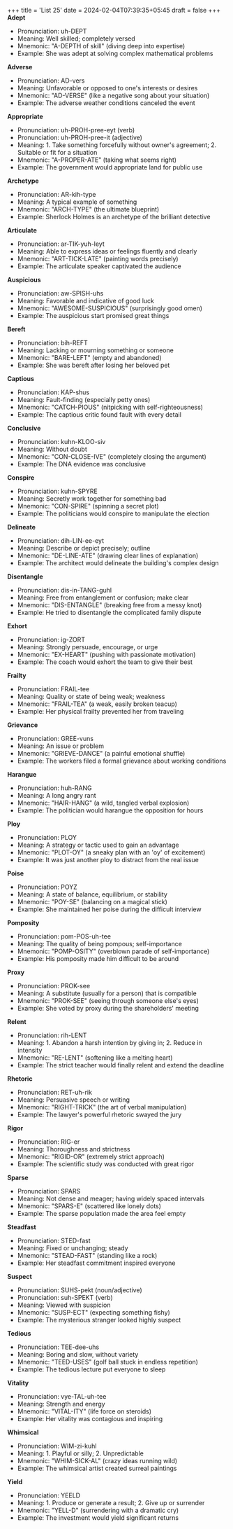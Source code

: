 +++
title = 'List 25'
date = 2024-02-04T07:39:35+05:45
draft = false
+++
**Adept**
- Pronunciation: uh-DEPT
- Meaning: Well skilled; completely versed
- Mnemonic: "A-DEPTH of skill" (diving deep into expertise)
- Example: She was adept at solving complex mathematical problems

**Adverse**
- Pronunciation: AD-vers
- Meaning: Unfavorable or opposed to one's interests or desires
- Mnemonic: "AD-VERSE" (like a negative song about your situation)
- Example: The adverse weather conditions canceled the event

**Appropriate**
- Pronunciation: uh-PROH-pree-eyt (verb)
- Pronunciation: uh-PROH-pree-it (adjective)
- Meaning: 1. Take something forcefully without owner's agreement; 2. Suitable or fit for a situation
- Mnemonic: "A-PROPER-ATE" (taking what seems right)
- Example: The government would appropriate land for public use

**Archetype**
- Pronunciation: AR-kih-type
- Meaning: A typical example of something
- Mnemonic: "ARCH-TYPE" (the ultimate blueprint)
- Example: Sherlock Holmes is an archetype of the brilliant detective

**Articulate**
- Pronunciation: ar-TIK-yuh-leyt
- Meaning: Able to express ideas or feelings fluently and clearly
- Mnemonic: "ART-TICK-LATE" (painting words precisely)
- Example: The articulate speaker captivated the audience

**Auspicious**
- Pronunciation: aw-SPISH-uhs
- Meaning: Favorable and indicative of good luck
- Mnemonic: "AWESOME-SUSPICIOUS" (surprisingly good omen)
- Example: The auspicious start promised great things

**Bereft**
- Pronunciation: bih-REFT
- Meaning: Lacking or mourning something or someone
- Mnemonic: "BARE-LEFT" (empty and abandoned)
- Example: She was bereft after losing her beloved pet

**Captious**
- Pronunciation: KAP-shus
- Meaning: Fault-finding (especially petty ones)
- Mnemonic: "CATCH-PIOUS" (nitpicking with self-righteousness)
- Example: The captious critic found fault with every detail

**Conclusive**
- Pronunciation: kuhn-KLOO-siv
- Meaning: Without doubt
- Mnemonic: "CON-CLOSE-IVE" (completely closing the argument)
- Example: The DNA evidence was conclusive

**Conspire**
- Pronunciation: kuhn-SPYRE
- Meaning: Secretly work together for something bad
- Mnemonic: "CON-SPIRE" (spinning a secret plot)
- Example: The politicians would conspire to manipulate the election

**Delineate**
- Pronunciation: dih-LIN-ee-eyt
- Meaning: Describe or depict precisely; outline
- Mnemonic: "DE-LINE-ATE" (drawing clear lines of explanation)
- Example: The architect would delineate the building's complex design

**Disentangle**
- Pronunciation: dis-in-TANG-guhl
- Meaning: Free from entanglement or confusion; make clear
- Mnemonic: "DIS-ENTANGLE" (breaking free from a messy knot)
- Example: He tried to disentangle the complicated family dispute

**Exhort**
- Pronunciation: ig-ZORT
- Meaning: Strongly persuade, encourage, or urge
- Mnemonic: "EX-HEART" (pushing with passionate motivation)
- Example: The coach would exhort the team to give their best

**Frailty**
- Pronunciation: FRAIL-tee
- Meaning: Quality or state of being weak; weakness
- Mnemonic: "FRAIL-TEA" (a weak, easily broken teacup)
- Example: Her physical frailty prevented her from traveling

**Grievance**
- Pronunciation: GREE-vuns
- Meaning: An issue or problem
- Mnemonic: "GRIEVE-DANCE" (a painful emotional shuffle)
- Example: The workers filed a formal grievance about working conditions

**Harangue**
- Pronunciation: huh-RANG
- Meaning: A long angry rant
- Mnemonic: "HAIR-HANG" (a wild, tangled verbal explosion)
- Example: The politician would harangue the opposition for hours

**Ploy**
- Pronunciation: PLOY
- Meaning: A strategy or tactic used to gain an advantage
- Mnemonic: "PLOT-OY" (a sneaky plan with an 'oy' of excitement)
- Example: It was just another ploy to distract from the real issue

**Poise**
- Pronunciation: POYZ
- Meaning: A state of balance, equilibrium, or stability
- Mnemonic: "POY-SE" (balancing on a magical stick)
- Example: She maintained her poise during the difficult interview

**Pomposity**
- Pronunciation: pom-POS-uh-tee
- Meaning: The quality of being pompous; self-importance
- Mnemonic: "POMP-OSITY" (overblown parade of self-importance)
- Example: His pomposity made him difficult to be around

**Proxy**
- Pronunciation: PROK-see
- Meaning: A substitute (usually for a person) that is compatible
- Mnemonic: "PROK-SEE" (seeing through someone else's eyes)
- Example: She voted by proxy during the shareholders' meeting

**Relent**
- Pronunciation: rih-LENT
- Meaning: 1. Abandon a harsh intention by giving in; 2. Reduce in intensity
- Mnemonic: "RE-LENT" (softening like a melting heart)
- Example: The strict teacher would finally relent and extend the deadline

**Rhetoric**
- Pronunciation: RET-uh-rik
- Meaning: Persuasive speech or writing
- Mnemonic: "RIGHT-TRICK" (the art of verbal manipulation)
- Example: The lawyer's powerful rhetoric swayed the jury

**Rigor**
- Pronunciation: RIG-er
- Meaning: Thoroughness and strictness
- Mnemonic: "RIGID-OR" (extremely strict approach)
- Example: The scientific study was conducted with great rigor

**Sparse**
- Pronunciation: SPARS
- Meaning: Not dense and meager; having widely spaced intervals
- Mnemonic: "SPARS-E" (scattered like lonely dots)
- Example: The sparse population made the area feel empty

**Steadfast**
- Pronunciation: STED-fast
- Meaning: Fixed or unchanging; steady
- Mnemonic: "STEAD-FAST" (standing like a rock)
- Example: Her steadfast commitment inspired everyone

**Suspect**
- Pronunciation: SUHS-pekt (noun/adjective)
- Pronunciation: suh-SPEKT (verb)
- Meaning: Viewed with suspicion
- Mnemonic: "SUSP-ECT" (expecting something fishy)
- Example: The mysterious stranger looked highly suspect

**Tedious**
- Pronunciation: TEE-dee-uhs
- Meaning: Boring and slow, without variety
- Mnemonic: "TEED-USES" (golf ball stuck in endless repetition)
- Example: The tedious lecture put everyone to sleep

**Vitality**
- Pronunciation: vye-TAL-uh-tee
- Meaning: Strength and energy
- Mnemonic: "VITAL-ITY" (life force on steroids)
- Example: Her vitality was contagious and inspiring

**Whimsical**
- Pronunciation: WIM-zi-kuhl
- Meaning: 1. Playful or silly; 2. Unpredictable
- Mnemonic: "WHIM-SICK-AL" (crazy ideas running wild)
- Example: The whimsical artist created surreal paintings

**Yield**
- Pronunciation: YEELD
- Meaning: 1. Produce or generate a result; 2. Give up or surrender
- Mnemonic: "YELL-D" (surrendering with a dramatic cry)
- Example: The investment would yield significant returns

